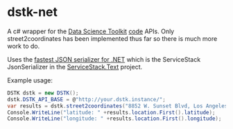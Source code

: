 dstk-net
========

A c# wrapper for the [Data Science Toolkit](http://www.datasciencetoolkit.org/) [code](https://github.com/petewarden/dstk) APIs. Only street2coordinates has been implemented thus far so there is much more work to do.

Uses the [fastest JSON serializer for .NET](http://www.servicestack.net/mythz_blog/?p=344) which is the ServiceStack JsonSerializer in the [ServiceStack.Text](https://github.com/ServiceStack/ServiceStack.Text) project.

Example usage:
```c#
DSTK dstk = new DSTK();
dstk.DSTK_API_BASE = @"http://your.dstk.instance/";
var results = dstk.street2coordinates("8852 W. Sunset Blvd, Los Angeles, CA 90069");
Console.WriteLine("latitude: " +results.location.First().latitude);
Console.WriteLine("longitude: " +results.location.First().longitude);

```
